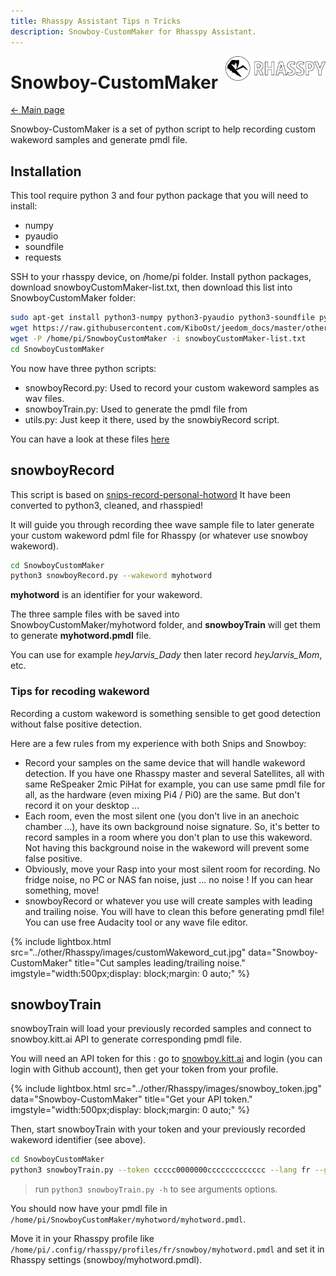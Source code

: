 ```yaml
---
title: Rhasspy Assistant Tips n Tricks
description: Snowboy-CustomMaker for Rhasspy Assistant.
---
```


<img align="right" src="../images/rhasspyLogoLong.png" width="160" style="top: 15px">

# Snowboy-CustomMaker

[← Main page](../index.md)

Snowboy-CustomMaker is a set of python script to help recording custom wakeword samples and generate pmdl file.

## Installation

This tool require python 3 and four python package that you will need to install:

- numpy
- pyaudio
- soundfile
- requests

SSH to your rhasspy device, on /home/pi folder.
Install python packages, download snowboyCustomMaker-list.txt, then download this list into SnowboyCustomMaker folder:


```bash
sudo apt-get install python3-numpy python3-pyaudio python3-soundfile python3-requests
wget https://raw.githubusercontent.com/KiboOst/jeedom_docs/master/other/Rhasspy/SnowboyCustomMaker/snowboyCustomMaker-list.txt
wget -P /home/pi/SnowboyCustomMaker -i snowboyCustomMaker-list.txt
cd SnowboyCustomMaker
```

You now have three python scripts:
- snowboyRecord.py: Used to record your custom wakeword samples as wav files.
- snowboyTrain.py: Used to generate the pmdl file from
- utils.py: Just keep it there, used by the snowbiyRecord script.

You can have a look at these files [here](https://github.com/KiboOst/jeedom_docs/tree/master/other/Rhasspy/SnowboyCustomMaker)

## snowboyRecord

This script is based on [snips-record-personal-hotword](https://github.com/snipsco/snips-record-personal-hotword)
It have been converted to python3, cleaned, and rhasspied!

It will guide you through recording thee wave sample file to later generate your custom wakeword pdml file for Rhasspy (or whatever use snowboy wakeword).

```bash
cd SnowboyCustomMaker
python3 snowboyRecord.py --wakeword myhotword
```
**myhotword** is an identifier for your wakeword.

The three sample files with be saved into SnowboyCustomMaker/myhotword folder, and **snowboyTrain** will get them to generate **myhotword.pmdl** file.

You can use for example *heyJarvis_Dady* then later record *heyJarvis_Mom*, etc.

### Tips for recoding wakeword

Recording a custom wakeword is something sensible to get good detection without false positive detection.

Here are a few rules from my experience with both Snips and Snowboy:

- Record your samples on the same device that will handle wakeword detection. If you have one Rhasspy master and several Satellites, all with same ReSpeaker 2mic PiHat for example, you can use same pmdl file for all, as the hardware (even mixing Pi4 / Pi0) are the same. But don't record it on your desktop ...
- Each room, even the most silent one (you don't live in an anechoic chamber ...), have its own background noise signature. So, it's better to record samples in a room where you don't plan to use this wakeword. Not having this background noise in the wakeword will prevent some false positive.
- Obviously, move your Rasp into your most silent room for recording. No fridge noise, no PC or NAS fan noise, just ... no noise ! If you can hear something, move!
- snowboyRecord or whatever you use will create samples with leading and trailing noise. You will have to clean this before generating pmdl file! You can use free Audacity tool or any wave file editor.

{% include lightbox.html src="../other/Rhasspy/images/customWakeword_cut.jpg" data="Snowboy-CustomMaker" title="Cut samples leading/trailing noise." imgstyle="width:500px;display: block;margin: 0 auto;" %}

## snowboyTrain

snowboyTrain will load your previously recorded samples and connect to snowboy.kitt.ai API to generate corresponding pmdl file.

You will need an API token for this : go to [snowboy.kitt.ai](https://snowboy.kitt.ai/) and login (you can login with Github account), then get your token from your profile.

{% include lightbox.html src="../other/Rhasspy/images/snowboy_token.jpg" data="Snowboy-CustomMaker" title="Get your API token." imgstyle="width:500px;display: block;margin: 0 auto;" %}

Then, start snowboyTrain with your token and your previously recorded wakeword identifier (see above).

```bash
cd SnowboyCustomMaker
python3 snowboyTrain.py --token ccccc0000000ccccccccccccc --lang fr --gender M --age 3 --wakeword myhotword
```

> run `python3 snowboyTrain.py -h` to see arguments options.

You should now have your pmdl file in `/home/pi/SnowboyCustomMaker/myhotword/myhotword.pmdl`.

Move it in your Rhasspy profile like `/home/pi/.config/rhasspy/profiles/fr/snowboy/myhotword.pmdl` and set it in Rhasspy settings (snowboy/myhotword.pmdl).
